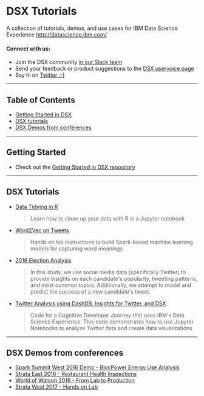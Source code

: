 # DSX Tutorials


A collection of tutorials, demos, and use cases for IBM Data Science Experience http://datascience.ibm.com/

#### Connect with us:
- Join the DSX community [in our Slack team](https://dsxcommunity.slack.com/)
- Send your feedback or product suggestions to the [DSX uservoice page](https://datascix.uservoice.com/)
- Say hi on [Twitter :-)](https://twitter.com/IBMDataScience)

---

## Table of Contents

<ul>
    <li><a href="#getting-started">Getting Started in DSX</a></li>
    <li><a href="#tuts">DSX tutorials</a></li>
    <li><a href="#demos">DSX Demos from conferences</a></li>
</ul>

---

## Getting Started <a name="getting-started"></a>

- Check out the [Getting Started in DSX repository](https://github.com/IBMDataScience/getting-started)

---

## DSX Tutorials <a name="tuts"></a>

- [Data Tidying in R](https://github.com/IBMDataScience/dsx-tutorials/tree/master/data-tidying-r)
    > Learn how to clean up your data with R in a Jupyter notebook
- [Word2Vec on Tweets](https://github.com/IBMDataScience/word2vec)
    >Hands on lab instructions to build Spark-based machine learning models for capturing word meanings
- [2016 Election Analysis](https://github.com/IBMDataScience/election2016)
    > In this study, we use social media data (specifically Twitter) to provide insights on each candidate's popularity, tweeting patterns, and most common topics. Additionally, we attempt to model and predict the success of a new candidate's tweet.
- [Twitter Analysis using DashDB, Insights for Twitter, and DSX](https://github.com/IBM/dsx-twitter-auto-analysis)
    >Code for a Cognitive Developer Journey that uses IBM's Data Science Experience. This code demonstrates how to use Jupyter Notebooks to analyze Twitter data and create data visualizations

---

## DSX Demos from conferences<a name="demos"></a>


- [Spark Summit West 2016 Demo - BlocPower Energy Use Analysis](https://github.com/IBMDataScience/SparkSummitDemo)
- [Strata East 2016 - Restaurant Health Inspections](https://github.com/IBMDataScience/Strata2016)
- [World of Watson 2016 - From Lab to Production](https://github.com/IBMDataScience/wow-lab-to-production)
- [Strata West 2017 - Hands on Lab](https://github.com/IBMDataScience/Strata2017)

